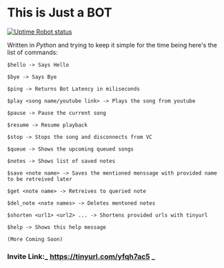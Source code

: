 # This is Just a **BOT**

[![Uptime Robot status](https://img.shields.io/uptimerobot/status/m788436947-393c2887e33dbd5875a63187?label=BOT%20STATUS&logo=discord&style=for-the-badge)](https://stats.uptimerobot.com/ZXjngtMNOl)

Written in _Python_ and trying to keep it simple for the time being here's the list of commands:

```
$hello -> Says Hello

$bye -> Says Bye

$ping -> Returns Bot Latency in miliseconds

$play <song name/youtube link> -> Plays the song from youtube

$pause -> Pause the current song

$resume -> Resume playback

$stop -> Stops the song and disconnects from VC

$queue -> Shows the upcoming queued songs

$notes -> Shows list of saved notes

$save <note name> -> Saves the mentioned menssage with provided name to be retreived later

$get <note name> -> Retreives to queried note

$del_note <note names> -> Deletes mentoned notes

$shorten <url1> <url2> ... -> Shortens provided urls with tinyurl

$help -> Shows this help message

(More Coming Soon)
```
### **Invite Link**:_ https://tinyurl.com/yfqh7ac5 _